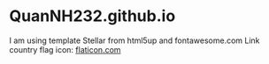 # QuanNH232.github.io

I am using template Stellar from html5up and fontawesome.com
Link country flag icon: [flaticon.com](https://www.flaticon.com/packs/countrys-flags)